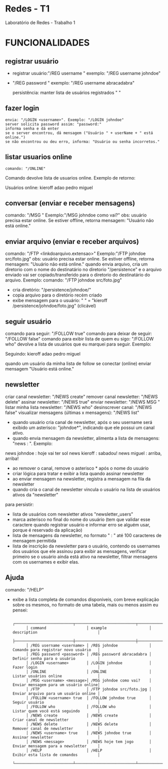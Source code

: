 # Redes - T1

Laboratório de Redes - Trabalho 1

# FUNCIONALIDADES

## registrar usuário

- registrar usuário:"/REG username <username>"
  exemplo: "/REG username johndoe"
- "/REG password <password>"
  exemplo: "/REG username abracadabra"

  persistência:
  manter lista de usuários registrados "<username> <password>"

## fazer login

    envia: "/LOGIN <username>". Exemplo: "/LOGIN johndoe"
    server solicita password assim: "password:"
    informa senha e dá enter
    se o server encontrou, dá mensagem ("Usuário " + userName + " está online.")
    se não encontrou ou deu erro, informa: "Usuário ou senha incorretos."

## listar usuarios online

    comando: "/ONLINE"

Comando devolve lista de usuarios online.
Exemplo de retorno:

Usuários online:
kieroff
adao
pedro
miguel

## conversar (enviar e receber mensagens)

comando: "/MSG <username> <message>"
Exemplo:"/MSG johndoe como vai?"
obs: usuário precisa estar online. Se estiver offline, retorna mensagem: "Usuário <username> não está online."

## enviar arquivo (enviar e receber arquivos)

comando: "/FTP <username> <linkdoarquivo.extensao>"
Exemplo:"/FTP johndoe src/foto.jpg"
obs: usuário precisa estar online. Se estiver offline, retorna mensagem: "Usuário <username> não está online."
quando envia arquivo, cria um diretorio com o nome do destinatário no diretorio "/persistence" e o arquivo enviado vai ser copiado/transferido para o diretorio do destinatário do arquivo. Exemplo:
comando: "/FTP johndoe src/foto.jpg"

- cria diretório: "/persistence/johndoe/"
- copia arquivo para o diretório recém criado
- exibe mensagem para o usuário: "<username> <link>" = "kieroff /persistence/johndoe/foto.jpg" (clicável)

## seguir usuário

comando para seguir: "/FOLLOW <username> true"
comando para deixar de seguir: "/FOLLOW <username> false"
comando para exibir lista de quem eu sigo: "/FOLLOW who"
devolve a lista de usuários que eu marquei para seguir.
Exemplo:

Seguindo:
kieroff
adao
pedro
miguel

quando um usuário da minha lista de follow se conectar (online) enviar mensagem "Usuário <username> está online."

## newsletter

criar canal newsletter: "/NEWS create"
remover canal newsletter: "/NEWS delete"
assinar newsletter: "/NEWS <username> true"
enviar newsletter: "/NEWS MSG <message>"
listar minha lista newsletter: "/NEWS who"
desinscrever canal: "/NEWS <username> false"
visualizar mensagens (últimas x mensagens): "/NEWS list"

- quando usuário cria canal de newsletter, após o seu username será exibido um asterisco: "johndoe\*", indicando que ele possui um canal ativo.
- quando envia mensagem da newsletter, alimenta a lista de mensagens: "news <username> : <message>". Exemplo:

news johndoe : hoje vai ter sol
news kieroff : sabadou!
news miguel : arriba, arriba!

- ao remover o canal, remove o asterisco \* após o nome do usuário
- criar lógica para tratar e exibir a lista quando assinar newsletter
- ao enviar mensagem na newsletter, registra a mensagem na fila da newsletter
- quando cria o canal de newsletter vincula o usuário na lista de usuários ativos da "newsletter"

para persistir:

- lista de usuários com newsletter ativos "newsletter_users"
- marca asterisco no final do nome do usuário (tem que validar esse caractere quando registrar usuário e informar erro se alguém usar, porque é reservado da aplicação)
- lista de mensagens da newsletter, no formato "<username> : <message>" até 100 caracteres de mensagem permitida
- lista de inscrição da newsletter para o usuário, contendo os usernames dos usuários que ele assinou
  para exibir as mensagens, verificar primeiro se o usuário ainda está ativo na newsletter, filtrar mensagens com os usernames e exibir elas.

## Ajuda

comando: "/HELP"

- exibe a lista completa de comandos disponíveis, com breve explicação sobre os mesmos, no formato de uma tabela, mais ou menos assim eu pensei:

            ┌──────────────────────────┬───────────────────────────┬───────────────────────────────────────┐
            │ command                  │ example                   │ description                           │
            ├──────────────────────────┼───────────────────────────┼───────────────────────────────────────┤
            │ /REG username <username> │ /REG johndoe              │ Comando para registrar novo usuário   │
            │ /REG password <password> │ /REG password abracadabra │ Definir senha para o usuário          │
            │ /LOGIN <username>        │ /LOGIN johndoe            │ Fazer login                           │
            │ /ONLINE                  │ /ONLINE                   │ Listar usuários online                │
            │ /MSG <username> <message>│ /MSG johndoe como vai?    │ Enviar mensagem para um usuário online│
            │ /FTP                     │ /FTP johndoe src/foto.jpg │ Enviar arquivo para um usuário online │
            │ /FOLLOW <username> true  │ /FOLLOW johndoe true      │ Seguir usuário                        │
            │ /FOLLOW who              │ /FOLLOW who               │ Listar quem você está seguindo        │
            │ /NEWS create             │ /NEWS create              │ Criar canal de newsletter             │
            │ /NEWS delete             │ /NEWS delete              │ Remover canal de newsletter           │
            │ /NEWS <username> true    │ /NEWS johndoe true        │ Assinar newsletter                    │
            │ /NEWS <message>          │ /NEWS hoje tem jogo       │ Enviar mensagem para a newsletter     │
            │ /HELP                    │ /HELP                     │ Exibir esta lista de comandos         │
            └──────────────────────────┴───────────────────────────┴───────────────────────────────────────┘

